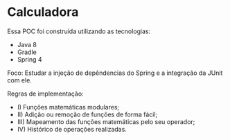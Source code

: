 # Calculadora

Essa POC foi construída utilizando as tecnologias:

- Java 8
- Gradle
- Spring 4

Foco: Estudar a injeção de depêndencias do Spring e a integração da JUnit com ele.

Regras de implementação:

- I) Funções matemáticas modulares;
- II) Adição ou remoção de funções de forma fácil;
- III) Mapeamento das funções matemáticas pelo seu operador;
- IV) Histórico de operações realizadas. 

